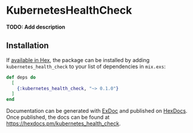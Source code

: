 # KubernetesHealthCheck

**TODO: Add description**

## Installation

If [available in Hex](https://hex.pm/docs/publish), the package can be installed
by adding `kubernetes_health_check` to your list of dependencies in `mix.exs`:

```elixir
def deps do
  [
    {:kubernetes_health_check, "~> 0.1.0"}
  ]
end
```

Documentation can be generated with [ExDoc](https://github.com/elixir-lang/ex_doc)
and published on [HexDocs](https://hexdocs.pm). Once published, the docs can
be found at <https://hexdocs.pm/kubernetes_health_check>.

